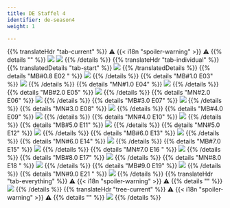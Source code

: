 ```yaml
---
title: DE Staffel 4
identifier: de-season4
weight: 1

---
```

{{% translateHdr "tab-current" %}}
:warning: {{< i18n "spoiler-warning" >}} :warning:
{{% details "" %}}
![](/sim-ayto/de04/de04_tab.png)
![](/sim-ayto/de04/de04_sum.png)
{{% /details %}}
{{% translateHdr "tab-individual" %}}
{{% translatedDetails "tab-start" %}}
![](/sim-ayto/de04/de04_0.png)
{{% /translatedDetails %}}
{{% details "MB#0.8 E02 " %}}
![](/sim-ayto/de04/de04_1.png)
{{% /details %}}
{{% details "MB#1.0 E03" %}}
![](/sim-ayto/de04/de04_2.png)
{{% /details %}}
{{% details "MN#1.0 E04" %}}
![](/sim-ayto/de04/de04_3.png)
{{% /details %}}
{{% details "MB#2.0 E05" %}}
![](/sim-ayto/de04/de04_4.png)
{{% /details %}}
{{% details "MN#2.0 E06" %}}
![](/sim-ayto/de04/de04_5.png)
{{% /details %}}
{{% details "MB#3.0 E07" %}}
![](/sim-ayto/de04/de04_6.png)
{{% /details %}}
{{% details "MN#3.0 E08" %}}
![](/sim-ayto/de04/de04_7.png)
{{% /details %}}
{{% details "MB#4.0 E09" %}}
![](/sim-ayto/de04/de04_8.png)
{{% /details %}}
{{% details "MN#4.0 E10" %}}
![](/sim-ayto/de04/de04_9.png)
{{% /details %}}
{{% details "MB#5.0 E11" %}}
![](/sim-ayto/de04/de04_10.png)
{{% /details %}}
{{% details "MN#5.0 E12" %}}
![](/sim-ayto/de04/de04_11.png)
{{% /details %}}
{{% details "MB#6.0 E13" %}}
![](/sim-ayto/de04/de04_12.png)
{{% /details %}}
{{% details "MN#6.0 E14" %}}
![](/sim-ayto/de04/de04_13.png)
{{% /details %}}
{{% details "MB#7.0 E15" %}}
![](/sim-ayto/de04/de04_14.png)
{{% /details %}}
{{% details "MN#7.0 E16 " %}}
![](/sim-ayto/de04/de04_15.png)
{{% /details %}}
{{% details "MB#8.0 E17" %}}
![](/sim-ayto/de04/de04_16.png)
{{% /details %}}
{{% details "MN#8.0 E18 " %}}
![](/sim-ayto/de04/de04_17.png)
{{% /details %}}
{{% details "MB#9.0 E19" %}}
![](/sim-ayto/de04/de04_18.png)
{{% /details %}}
{{% details "MN#9.0 E21 " %}}
![](/sim-ayto/de04/de04_19.png)
{{% /details %}}
{{% translateHdr "tab-everything" %}}
:warning: {{< i18n "spoiler-warning" >}} :warning:
{{% details "" %}}
![](/sim-ayto/de04/de04.col.png)
{{% /details %}}
{{% translateHdr "tree-current" %}}
:warning: {{< i18n "spoiler-warning" >}} :warning:
{{% details "" %}}
![](/sim-ayto/de04/de04.png)
{{% /details %}}
